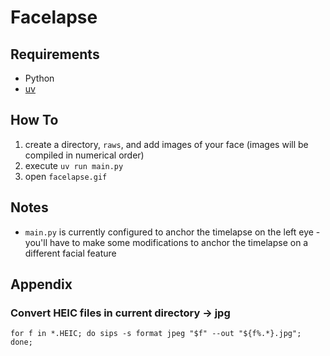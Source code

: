 # Facelapse

## Requirements
* Python
* [uv](https://docs.astral.sh/uv/getting-started/installation/)

## How To
1. create a directory, `raws`, and add images of your face (images will be compiled in numerical order)
2. execute `uv run main.py`
3. open `facelapse.gif`

## Notes
* `main.py` is currently configured to anchor the timelapse on the left eye - you'll have to make some modifications to anchor the timelapse on a different facial feature

## Appendix

### Convert HEIC files in current directory -> jpg
```
for f in *.HEIC; do sips -s format jpeg "$f" --out "${f%.*}.jpg"; done;
```
